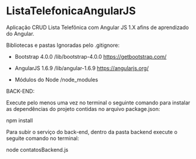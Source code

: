 # ListaTelefonicaAngularJS
Aplicação CRUD Lista Telefônica com Angular JS 1.X afins de aprendizado do Angular.

Bibliotecas e pastas Ignoradas pelo .gitignore:

- Bootstrap 4.0.0
/lib/bootstrap-4.0.0
https://getbootstrap.com/

- AngularJS 1.6.9
/lib/angular-1.6.9
https://angularjs.org/

- Módulos do Node
/node_modules

BACK-END:

Execute pelo menos uma vez no terminal o seguinte comando para instalar as dependências do projeto contidas no arquivo package.json:

npm install

Para subir o serviço do back-end, dentro da pasta backend execute o seguite comando no terminal:

node contatosBackend.js
